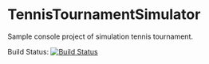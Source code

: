 # TennisTournamentSimulator
Sample console project of simulation tennis tournament.

Build Status:
[![Build Status](https://dev.azure.com/ViktarHushchynski/projectTest/_apis/build/status/exbarboss.TennisTournamentSimulator?branchName=master)](https://dev.azure.com/ViktarHushchynski/projectTest/_build/latest?definitionId=1&branchName=master)
